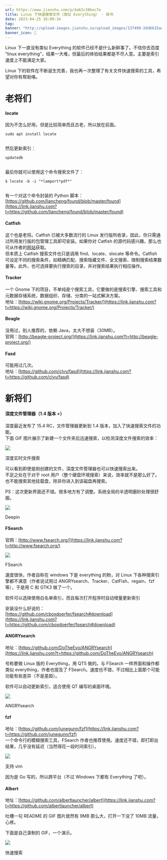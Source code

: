 ```yaml
---
url: https://www.jianshu.com/p/4a62c38bec7e
title: Linux 下快速搜索文件（类似 Everything） - 简书
date: 2023-04-25 10:09:34
tag: 
banner: "http://upload-images.jianshu.io/upload_images/137499-2dd6615aaba82316.png"
banner_icon: 🔖
---
```

Linux 下一直没有类似 Everything 的软件已经不是什么新鲜事了。不信你去百度 “linux everything”，结果一大堆，但最后的体验结果都是不尽人意。主要是索引速度上不能满足大家。

Linux 下的软件在不断诞生完善，我也再一次整理了有关文件快速搜索的工具，希望对你有帮助咯。

# 老将们

#### locate

因为不怎么好用，但是比较简单而且古老，所以放在前面。

```
sudo apt install locate


```

然后更新索引：

```
updatedb


```

最后你就可以使用这个命令搜索文件了：

```
$ locate -b -i "*lamport*pdf*"


```

有一个对这个命令封装的 Python 脚本：  
[https://github.com/liancheng/found/blob/master/found](https://link.jianshu.com?t=https://github.com/liancheng/found/blob/master/found)

#### Catfish

这个也是老将。Catfish 已被大多数流行的 Linux 发行版所收录，因此，你只需通过所用发行版的包管理工具即可安装。如果你对 Catfish 的源代码感兴趣，那么也可从作者的[网站](https://link.jianshu.com?t=http://software.twotoasts.de/index.php?/pages/catfish_summary.html)获取。  
但本质上 Catfish 搜索文件也只是调用 find、locate、slocate 等命令。Catfish 可设定不同的搜索条件，如精确匹配、搜索隐藏文件、全文搜索、限制搜索结果数量等。此外，也可选择要执行搜索的目录，并对搜索结果执行相应操作。

#### Tracker

一个 Gnome 下的项目，不单纯是个搜索工具，它要做的是搜索引擎、搜索工具和元数据存储系统，数据组织、存储、分类的一站式解决方案。  
地址：[https://wiki.gnome.org/Projects/Tracker/](https://link.jianshu.com?t=https://wiki.gnome.org/Projects/Tracker/)

#### Beagle

没用过，别人推荐的，依赖 Java，太大不想装（30MB）。  
官网：[http://beagle-project.org/](https://link.jianshu.com?t=http://beagle-project.org/)

#### Fasd

可能用过几次。  
地址：[https://github.com/clvv/fasd](https://link.jianshu.com?t=https://github.com/clvv/fasd)

# 新将们

#### 深度文件管理器（1.4 版本 +）

深度最近发布了 15.4 RC，文件管理器更新到 1.4 版本，加入了快速搜索文件的功能。  
下面 GIF 图片展示了新建一个文件夹后迅速搜索，以检测深度文件搜索的效率：

![](http://upload-images.jianshu.io/upload_images/137499-5cf43e5568aaad62.gif)

深度实时文件搜索

可以看到即使是刚创建的文件，深度文件管理器也可以快速搜索出来。  
不足之处在于对于 root 用户（整个硬盘环境搜索）来说，效率就不是那么好了。也不能搜索其他挂载盘，除非你进入到该磁盘再搜索。

PS：这次更新界面还不错。很多地方有了调整。系统全局的半透明磨砂处理很舒服。

![](http://upload-images.jianshu.io/upload_images/137499-2dd6615aaba82316.png)

Deepin

#### FSearch

官网：[http://www.fsearch.org/](https://link.jianshu.com?t=http://www.fsearch.org/)

![](http://upload-images.jianshu.io/upload_images/137499-1c8db474fab3bbe2.png)

FSearch

速度很快，作者自称在 windows 下是 everything 的粉，对 Linux 下各种搜索引擎都不满意（作者说试用过 ANGRYsearch、Tracker、CatFish、regain、fzf 等），于是用 C 和 GTK3 做了一个。

软件可以选择使用白名单索引，而且每次打开程序时自动增量更新索引

安装没什么好说的：  
[https://github.com/cboxdoerfer/fsearch#download](https://link.jianshu.com?t=https://github.com/cboxdoerfer/fsearch#download)

#### ANGRYsearch

地址：[https://github.com/DoTheEvo/ANGRYsearch](https://link.jianshu.com?t=https://github.com/DoTheEvo/ANGRYsearch)

号称要做 Linux 版的 Everything，用 QT5 做的。与 FSearch 一样界面和操作都类似 everything，作者也提及了 FSearch。速度也不错，不过相比上面那个可能功能有些差异（不是差距）。

软件可以自动更新索引，适合使用 QT 编写的桌面环境。

![](http://upload-images.jianshu.io/upload_images/137499-874e0305441f61b0.png)

ANGRYsearch

#### fzf

地址：[https://github.com/junegunn/fzf](https://link.jianshu.com?t=https://github.com/junegunn/fzf)  
一个命令行的模糊搜索工具，FSearch 作者也推荐使用。速度还不错，即打即出结果，几乎没有延迟（当然得花一段时间索引）。

![](http://upload-images.jianshu.io/upload_images/137499-8eb2c3f879536a3f.gif)

支持 vim

因为是 Go 写的，所以跨平台（不过 Windows 下都有 Everything 了吧）。

#### Albert

地址：[https://github.com/albertlauncher/albert](https://link.jianshu.com?t=https://github.com/albertlauncher/albert)

吐槽一句 README 的 GIF 图片居然有 9MB 那么大，打开一下没了 10MB 流量，心疼。

下面是自己录制的 GIF，一个演示。

![](http://upload-images.jianshu.io/upload_images/137499-be1dd378c891bd45.gif)

快速搜索